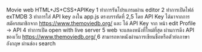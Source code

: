 Movie web 
HTML+JS+CSS+APIKey
1 ทำการรันโปรแกรมผ่าน editor
2 ทำการเปิดไฟล์ exTMDB 
3 ทำการใส่ API key ลงใน app.js ตรงบรรทัดที่ 2,5 โดย API Key ได้มาจากการสมัครสมาชิกจาก https://www.themoviedb.org/ และ ได้ API Key จาก หน้า edit Profile  -> API
4 ทำการเปิด open with live server
5 web จะแสดงหนังที่ใหม่ที่สุด ผ่านการดึง API ของเว็บ https://www.themoviedb.org/
ุ6 สามารถหาหนังผ่านการเขียนชื่อหรือตัวย่อภาษาอังกฤษ ผ่านช่อง search

